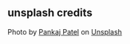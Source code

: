 ## unsplash credits
<span>Photo by <a href="https://unsplash.com/@pankajpatel?utm_source=unsplash&amp;utm_medium=referral&amp;utm_content=creditCopyText">Pankaj Patel</a> on <a href="https://unsplash.com/s/photos/javascript?utm_source=unsplash&amp;utm_medium=referral&amp;utm_content=creditCopyText">Unsplash</a></span>